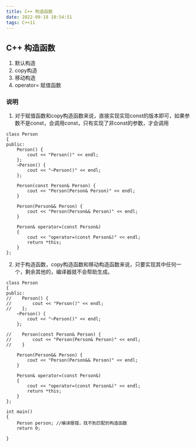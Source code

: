 ```yaml
---
title: C++ 构造函数
date: 2022-09-18 10:54:51
tags: C++11
---
```


## C++ 构造函数

1. 默认构造
2. copy构造
3. 移动构造
4. operator= 赋值函数


### 说明

1. 对于赋值函数和copy构造函数来说，直接实现实现const的版本即可，如果参数不是const，会调用const，只有实现了非const的参数，才会调用

```
class Person
{
public:
    Person() {
        cout << "Person()" << endl;
    };
    ~Person() {
        cout << "~Person()" << endl;
    };

    Person(const Person& Person) {
        cout << "Person(Person& Person)" << endl;
    }
    
    Person(Person&& Person) {
        cout << "Person(Person&& Person)" << endl;
    }
    
    Person& operator=(const Person&)
    {
        cout << "operator=(const Person&)" << endl;
        return *this;
    }
};

```

2. 对于构造函数，copy构造函数和移动构造函数来说，只要实现其中任何一个，剩余其他的，编译器就不会帮助生成。

```
class Person
{
public:
//    Person() {
//        cout << "Person()" << endl;
//    };
    ~Person() {
        cout << "~Person()" << endl;
    };

//    Person(const Person& Person) {
//        cout << "Person(Person& Person)" << endl;
//    }

    Person(Person&& Person) {
        cout << "Person(Person&& Person)" << endl;
    }

    Person& operator=(const Person&)
    {
        cout << "operator=(const Person&)" << endl;
        return *this;
    }
};

int main()
{
    Person person; //编译报错，找不到匹配的构造函数
    return 0;

}

```





















